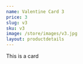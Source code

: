 ```yaml
---
name: Valentine Card 3
price: 3
slug: v3
sku: v3
image: /store/images/v3.jpg
layout: productdetails
---
```

This is a card